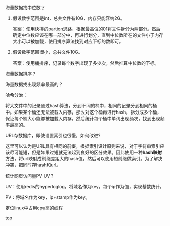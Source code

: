 海量数据找中位数？

1. 假设数字范围是int，总共文件有10G，内存只能容纳2G。

   答案：使用快排的partion思路，根据最高位的01将文件拆分为两部分。然后确定中位数应该在哪一部分中，再进行划分，直到中位数所在的文件小于内存大小可以被加载，使用排序算法找到对应下标的数即可。

2. 假设数字范围很小，总共文件10G。

   答案：使用桶排序，记录每个数字出现了多少次，然后推算中位数的下标。

海量数据排序？

海量数据找出现频率最高的？

哈希分治：

将大文件中的记录通过hash算法，分到不同的桶中，相同的记录分到相同的桶中。如果某个桶还无法被载入内存，那么对这个桶再进行hash，拆分成多个桶，保证每个桶大小能够被加载入内存。然后统计每个桶中单词出现频次，找到出现频率最高的。

URL存数据库，即使设置索引也很慢，如何改进?

这里可以认为是URL具有相同的前缀，根据索引设计原则来说，对于字符串索引应该尽可能短，但是如果过短就无法起到良好的区分效果。因此使用一种**hash映射**方法，将url映射成前缀差距大的hash值，然后可以使用短前缀做索引。为了解决冲突，把同时存hash和url。

统计网页访问量PV UV？

UV：使用redis的hyperloglog，将域名作为key，每个ip作为值，实现基数统计。

PV：将域名作为key，ip+stamp作为key。

定位linux中占用cpu高的线程

top

